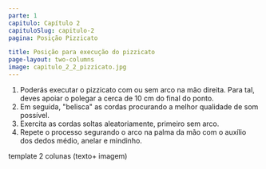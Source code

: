 ```yaml
---
parte: 1
capitulo: Capítulo 2
capituloSlug: capitulo-2
pagina: Posição Pizzicato

title: Posição para execução do pizzicato
page-layout: two-columns
image: capitulo_2_2_pizzicato.jpg
---
```

<ol>
<li>Poderás executar o pizzicato com ou sem arco na mão direita. Para tal, deves apoiar o polegar a cerca de 10 cm do final do ponto.</li>
<li>Em seguida, "belisca" as cordas procurando a melhor qualidade de som possível.</li>
<li>Exercita as cordas soltas aleatoriamente, primeiro sem arco.</li>
<li>Repete o processo segurando o arco na palma da mão com o auxílio dos dedos médio, anelar e mindinho.</li>
 </ol>
 template 2 colunas (texto+ imagem)
